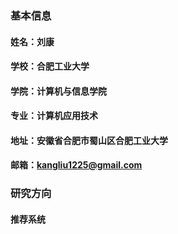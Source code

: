 ### 基本信息
#### 姓名：刘康
#### 学校：合肥工业大学
#### 学院：计算机与信息学院
#### 专业：计算机应用技术
#### 地址：安徽省合肥市蜀山区合肥工业大学
#### 邮箱：kangliu1225@gmail.com

### 研究方向
#### 推荐系统
